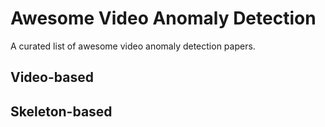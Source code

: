# Awesome Video Anomaly Detection
A curated list of awesome video anomaly detection papers.

## Video-based 

## Skeleton-based
